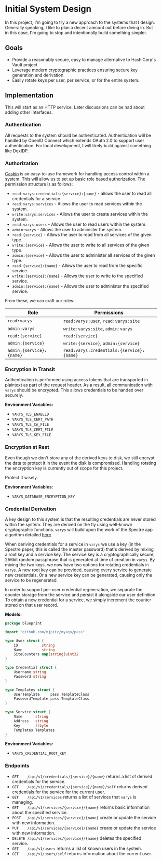 # Initial System Design

In this project, I'm going to try a new approach to the systems that I design. Generally speaking, I like to plan a
decent amount out before diving in. But in this case, I'm going to stop and intentionally build something simpler.

## Goals

- Provide a reasonably secure, easy to manage alternative to HashiCorp's Vault project.
- Leverage modern cryptographic practices ensuring secure key generation and derivation.
- Easily rotate keys per user, per service, or for the entire system.

## Implementation

This will start as an HTTP service. Later discussions can be had about adding other interfaces.

### Authentication

All requests to the system should be authenticated. Authentication will be handled by OpenID Connect which extends OAuth
2.0 to support user authentication. For local development, I will likely build against something like DexIDP.

### Authorization

[Casbin](https://casbin.org/) is an easy-to-use framework for handling access control within a system. This will allow
us to set up basic role based authorization. The permission structure is as follows:

- `read:varys:credentials:{service}:{name}` - allows the user to read all credentials for a service.
- `read:varys:services` - Allows the user to read services within the system.
- `write:varys:services` - Allows the user to create services within the system.
- `read:varys:users` - Allows the user to read users within the system.
- `admin:varys` - Allows the user to administer the system.
- `read:{service}` - Allows the user to read from all services of the given type.
- `write:{service}` - Allows the user to write to all services of the given type.
- `admin:{service}` - Allows the user to administer all services of the given type.
- `read:{service}:{name}` - Allows the user to read from the specific service.
- `write:{service}:{name}` - Allows the user to write to the specified service.
- `admin:{service}:{name}` - Allows the user to administer the specified service.

From these, we can craft our roles:

| Role                     | Permissions                               |
|--------------------------|-------------------------------------------|
| `read:varys`             | `read:varys:user`, `read:varys:site`      |
| `admin:varys`            | `write:varys:site`, `admin:varys`         |
| `read:{service}`         | `read:{service}`                          |
| `admin:{service}`        | `write:{service}`, `admin:{service}`      |
| `admin:{service}:{name}` | `read:varys:credentials:{service}:{name}` |

### Encryption in Transit

Authentication is performed using access tokens that are transported in plaintext as part of the request header. As a
result, all communication with `varys` should be encrypted. This allows credentials to be handed over securely.

**Environment Variables:**

- `VARYS_TLS_ENABLED`
- `VARYS_TLS_CERT_PATH`
- `VARYS_TLS_CA_FILE`
- `VARYS_TLS_CERT_FILE`
- `VARYS_TLS_KEY_FILE`

### Encryption at Rest

Even though we don't store any of the derived keys to disk, we still encrypt the data to protect it in the event the
disk is compromised. Handling rotating the encryption key is currently out of scope for this project.

Protect it wisely.

**Environment Variables:**

- `VARYS_DATABASE_ENCRYPTION_KEY`

### Credential Derivation

A key design to this system is that the resulting credentials are never stored within the system. They are derived on
the fly using well-known cryptographic functions. `varys` will build upon the work of the Spectre app algorithm
detailed [here](https://spectre.app/spectre-algorithm.pdf).

When deriving credentials for a service in `varys` we use a key (in the Spectre paper, this is called the master 
password) that's derived by mixing a root key and a service key. The service key is a cryptographically secure, 256bit 
random passphrase that is generated at time of creation in `varys`. By mixing the two keys, we now have two options for 
rotating credentials in `varys`. A new root key can be provided, causing every service to generate new credentials. Or a 
new service key can be generated, causing only the service to be regenerated.

In order to support per-user credential regeneration, we separate the counter storage from the service and persist it
alongside our user definition. To obtain a new credential for a service, we simply increment the counter stored on that
user record.

**Models:**

```go
package blueprint

import "github.com/mjpitz/myago/pass"

type User struct {
	ID           string
	Name         string
	SiteCounters map[string]uint32
}

type Credential struct {
	Username string
	Password string
}

type Templates struct {
	UserTemplate     pass.TemplateClass
	PasswordTemplate pass.TemplateClass
}

type Service struct {
	Name      string
	Address   string
	Key       []byte
	Templates Templates
}
```

**Environment Variables:**

- `VARYS_CREDENTIAL_ROOT_KEY`

### Endpoints

- `GET    /api/v1/credentials/{service}/{name}` returns a list of derived credentials for the service.
- `GET    /api/v1/credentials/{service}/{name}/self` returns derived credentials for the service for the current user.
- `GET    /api/v1/services` returns a list of services that `varys` is managing.
- `GET    /api/v1/services/{service}/{name}` returns basic information about the specified service.
- `POST   /api/v1/services/{service}/{name}` create or update the service with new information.
- `PUT    /api/v1/services/{service}/{name}` create or update the service with new information.
- `DELETE /api/v1/services/{service}/{name}` deletes the specified service.
- `GET    /api/v1/users` returns a list of known users in the system.
- `GET    /api/v1/users/self` returns information about the current user.
